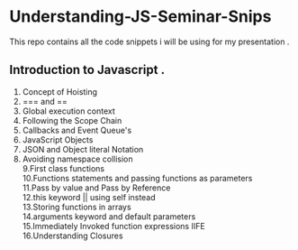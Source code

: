 # Understanding-JS-Seminar-Snips
This repo contains all the code snippets i will be using for my presentation . <br />
## Introduction to Javascript . <br />
1. Concept of Hoisting <br />
2. === and ==<br />
3. Global execution context<br />
4. Following the Scope Chain <br />
5. Callbacks and Event Queue's<br />
6. JavaScript Objects<br />
7. JSON and Object literal Notation <br />
8. Avoiding namespace collision <br />
9.First class functions <br />
10.Functions statements and passing functions as parameters <br />
11.Pass by value and Pass by Reference <br />
12.this keyword || using self instead<br />
13.Storing functions in arrays <br />
14.arguments keyword and default parameters <br />
15.Immediately Invoked function expressions IIFE <br />
16.Understanding Closures <br />
